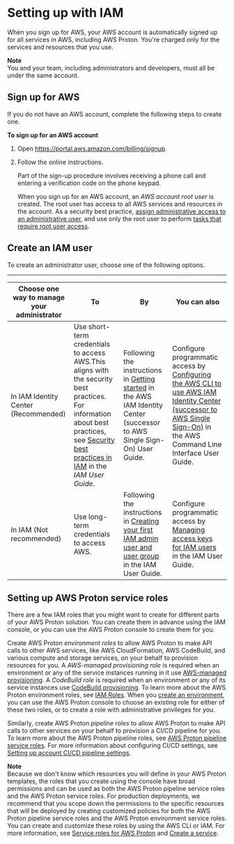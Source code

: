# Setting up with IAM<a name="ag-setting-up-iam"></a>

When you sign up for AWS, your AWS account is automatically signed up for all services in AWS, including AWS Proton\. You're charged only for the services and resources that you use\.

**Note**  
You and your team, including administrators and developers, must all be under the same account\.

## Sign up for AWS<a name="setting-up-aws-sign-up"></a>

If you do not have an AWS account, complete the following steps to create one\.

**To sign up for an AWS account**

1. Open [https://portal\.aws\.amazon\.com/billing/signup](https://portal.aws.amazon.com/billing/signup)\.

1. Follow the online instructions\.

   Part of the sign\-up procedure involves receiving a phone call and entering a verification code on the phone keypad\.

   When you sign up for an AWS account, an *AWS account root user* is created\. The root user has access to all AWS services and resources in the account\. As a security best practice, [assign administrative access to an administrative user](https://docs.aws.amazon.com/singlesignon/latest/userguide/getting-started.html), and use only the root user to perform [tasks that require root user access](https://docs.aws.amazon.com/accounts/latest/reference/root-user-tasks.html)\.

## Create an IAM user<a name="setting-up-create-iam-user"></a>

To create an administrator user, choose one of the following options\.


****  

| Choose one way to manage your administrator | To | By | You can also | 
| --- | --- | --- | --- | 
| In IAM Identity Center \(Recommended\) | Use short\-term credentials to access AWS\.This aligns with the security best practices\. For information about best practices, see [Security best practices in IAM](https://docs.aws.amazon.com/IAM/latest/UserGuide/best-practices.html#bp-users-federation-idp) in the *IAM User Guide*\. | Following the instructions in [Getting started](https://docs.aws.amazon.com/singlesignon/latest/userguide/getting-started.html) in the AWS IAM Identity Center \(successor to AWS Single Sign\-On\) User Guide\. | Configure programmatic access by [Configuring the AWS CLI to use AWS IAM Identity Center \(successor to AWS Single Sign\-On\)](https://docs.aws.amazon.com/cli/latest/userguide/cli-configure-sso.html) in the AWS Command Line Interface User Guide\. | 
| In IAM \(Not recommended\) | Use long\-term credentials to access AWS\. | Following the instructions in [Creating your first IAM admin user and user group](https://docs.aws.amazon.com/IAM/latest/UserGuide/getting-started_create-admin-group.html) in the IAM User Guide\. | Configure programmatic access by [Managing access keys for IAM users](https://docs.aws.amazon.com/IAM/latest/UserGuide/id_credentials_access-keys.html) in the IAM User Guide\. | 

## Setting up AWS Proton service roles<a name="setting-up-cicd"></a>

There are a few IAM roles that you might want to create for different parts of your AWS Proton solution\. You can create them in advance using the IAM console, or you can use the AWS Proton console to create them for you\.

Create AWS Proton *environment roles* to allow AWS Proton to make API calls to other AWS services, like AWS CloudFormation, AWS CodeBuild, and various compute and storage services, on your behalf to provision resources for you\. A *AWS\-managed provisioning role* is required when an environment or any of the service instances running in it use [AWS\-managed provisioning](ag-works-prov-methods.md#ag-works-prov-methods-direct)\. A *CodeBuild role* is required when an environment or any of its service instances use [CodeBuild provisioning](ag-works-prov-methods.md#ag-works-prov-methods-codebuild)\. To learn more about the AWS Proton environment roles, see [IAM Roles](ag-environment-roles.md)\. When you [create an environment](ag-create-env.md), you can use the AWS Proton console to choose an existing role for either of these two roles, or to create a role with administrative privileges for you\.

Similarly, create AWS Proton *pipeline roles* to allow AWS Proton to make API calls to other services on your behalf to provision a CI/CD pipeline for you\. To learn more about the AWS Proton pipeline roles, see [AWS Proton pipeline service roles](security_iam_service-role-policy-examples.md#codepipeline-proton-svc-role)\. For more information about configuring CI/CD settings, see [Setting up account CI/CD pipeline settings](setting-up-for-service.md#setting-up-pr-pipelines)\.

**Note**  
Because we don't know which resources you will define in your AWS Proton templates, the roles that you create using the console have broad permissions and can be used as both the AWS Proton pipeline service roles and the AWS Proton service roles\. For production deployments, we recommend that you scope down the permissions to the specific resources that will be deployed by creating customized policies for both the AWS Proton pipeline service roles and the AWS Proton environment service roles\. You can create and customize these roles by using the AWS CLI or IAM\. For more information, see [Service roles for AWS Proton](security_iam_service-with-iam.md#security_iam_service-with-iam-roles-service) and [Create a service](ag-create-svc.md)\.